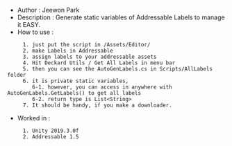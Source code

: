 * Author : Jeewon Park 
* Description : Generate static variables of Addressable Labels to manage it EASY.
* How to use : 
```
     1. just put the script in /Assets/Editor/ 
     2. make Labels in Addressable
     3. assign labels to your addressable assets
     4. Hit Deckard Utils / Get All Labels in menu bar
     5. then you can see the AutoGenLabels.cs in Scripts/AllLabels folder
     6. it is private static variables,
        6-1. however, you can access in anywhere with AutoGenLabels.GetLabels() to get all labels 
        6-2. return type is List<String>
     7. It should be handy, if you make a downloader.
```
* Worked in : 
```
     1. Unity 2019.3.0f
     2. Addressable 1.5
```
